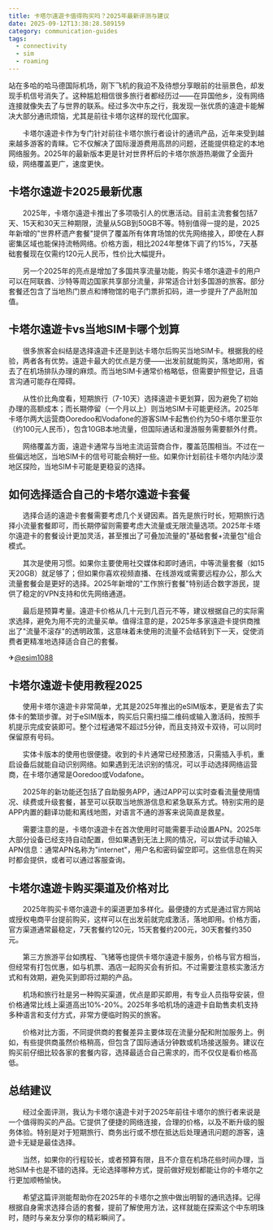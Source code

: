 ```yaml
---
title: 卡塔尔遠遊卡值得购买吗？2025年最新评测与建议
date: 2025-09-12T13:38:28.589159
category: communication-guides
tags:
  - connectivity
  - sim
  - roaming
---
```


站在多哈的哈马德国际机场，刚下飞机的我迫不及待想分享眼前的壮丽景色，却发现手机信号消失了。这种尴尬相信很多旅行者都经历过——在异国他乡，没有网络连接就像失去了与世界的联系。经过多次中东之行，我发现一张优质的遠遊卡能解决大部分通讯烦恼，尤其是前往卡塔尔这样的现代化国家。

　　卡塔尔遠遊卡作为专门针对前往卡塔尔旅行者设计的通讯产品，近年来受到越来越多游客的青睐。它不仅解决了国际漫游费用高昂的问题，还能提供稳定的本地网络服务。2025年的最新版本更是针对世界杯后的卡塔尔旅游热潮做了全面升级，网络覆盖更广，速度更快。

## 卡塔尔遠遊卡2025最新优惠

　　2025年，卡塔尔遠遊卡推出了多项吸引人的优惠活动。目前主流套餐包括7天、15天和30天三种期限，流量从5GB到50GB不等。特别值得一提的是，2025年新增的"世界杯遗产套餐"提供了覆盖所有体育场馆的优先网络接入，即使在人群密集区域也能保持流畅网络。价格方面，相比2024年整体下调了约15%，7天基础套餐现在仅需约120元人民币，性价比大幅提升。

　　另一个2025年的亮点是增加了多国共享流量功能，购买卡塔尔遠遊卡的用户可以在阿联酋、沙特等周边国家共享部分流量，非常适合计划多国游的旅客。部分套餐还包含了当地热门景点和博物馆的电子门票折扣码，进一步提升了产品附加值。

## 卡塔尔遠遊卡vs当地SIM卡哪个划算

　　很多旅客会纠结是选择遠遊卡还是到达卡塔尔后购买当地SIM卡。根据我的经验，两者各有优势。遠遊卡最大的优点是方便——出发前就能购买，落地即用，省去了在机场排队办理的麻烦。而当地SIM卡通常价格略低，但需要护照登记，且语言沟通可能存在障碍。

　　从性价比角度看，短期旅行（7-10天）选择遠遊卡更划算，因为避免了初始办理的高额成本；而长期停留（一个月以上）则当地SIM卡可能更经济。2025年卡塔尔两大运营商Ooredoo和Vodafone的游客SIM卡起售价约为50卡塔尔里亚尔（约100元人民币），包含10GB本地流量，但国际通话和漫游服务需要额外付费。

　　网络覆盖方面，遠遊卡通常与当地主流运营商合作，覆盖范围相当。不过在一些偏远地区，当地SIM卡的信号可能会稍好一些。如果你计划前往卡塔尔内陆沙漠地区探险，当地SIM卡可能是更稳妥的选择。

## 如何选择适合自己的卡塔尔遠遊卡套餐

　　选择合适的遠遊卡套餐需要考虑几个关键因素。首先是旅行时长，短期旅行选择小流量套餐即可，而长期停留则需要考虑大流量或无限流量选项。2025年卡塔尔遠遊卡的套餐设计更加灵活，甚至推出了可叠加流量的"基础套餐+流量包"组合模式。

　　其次是使用习惯。如果你主要使用社交媒体和即时通讯，中等流量套餐（如15天20GB）就足够了；但如果你喜欢视频直播、在线游戏或需要远程办公，那么大流量套餐会是更好的选择。2025年新增的"工作旅行套餐"特别适合数字游民，提供了稳定的VPN支持和优先网络通道。

　　最后是预算考量。遠遊卡价格从几十元到几百元不等，建议根据自己的实际需求选择，避免为用不完的流量买单。值得注意的是，2025年多家遠遊卡提供商推出了"流量不滚存"的透明政策，这意味着未使用的流量不会结转到下一天，促使消费者更精准地选择适合自己的套餐。

✈[@esim1088](https://t.me/s/esim1088)

## 卡塔尔遠遊卡使用教程2025

　　使用卡塔尔遠遊卡非常简单，尤其是2025年推出的eSIM版本，更是省去了实体卡的繁琐步骤。对于eSIM版本，购买后只需扫描二维码或输入激活码，按照手机提示完成安装即可。整个过程通常不超过5分钟，而且支持双卡双待，可以同时保留原有号码。

　　实体卡版本的使用也很便捷。收到的卡片通常已经预激活，只需插入手机，重启设备后就能自动识别网络。如果遇到无法识别的情况，可以手动选择网络运营商，在卡塔尔通常是Ooredoo或Vodafone。

　　2025年的新功能还包括了自助服务APP，通过APP可以实时查看流量使用情况、续费或升级套餐，甚至可以获取当地旅游信息和紧急联系方式。特别实用的是APP内置的翻译功能和离线地图，对语言不通的游客来说简直是救星。

　　需要注意的是，卡塔尔遠遊卡在首次使用时可能需要手动设置APN。2025年大部分设备已经支持自动配置，但如果遇到无法上网的情况，可以尝试手动输入APN信息：通常APN名称为"internet"，用户名和密码留空即可。这些信息在购买时都会提供，或者可以通过客服查询。

## 卡塔尔遠遊卡购买渠道及价格对比

　　2025年购买卡塔尔遠遊卡的渠道更加多样化。最便捷的方式是通过官方网站或授权电商平台提前购买，这样可以在出发前就完成激活，落地即用。价格方面，官方渠道通常最稳定，7天套餐约120元，15天套餐约200元，30天套餐约350元。

　　第三方旅游平台如携程、飞猪等也提供卡塔尔遠遊卡服务，价格与官方相当，但经常有打包优惠，如与机票、酒店一起购买会有折扣。不过需要注意核实激活方式和有效期，避免买到即将过期的产品。

　　机场和旅行社是另一种购买渠道，优点是即买即用，有专业人员指导安装，但价格通常比线上渠道高出10%-20%。2025年多哈机场的遠遊卡自助售卖机支持多种语言和支付方式，非常方便临时购买的旅客。

　　价格对比方面，不同提供商的套餐差异主要体现在流量分配和附加服务上。例如，有些提供商虽然价格稍高，但包含了国际通话分钟数或机场接送服务。建议在购买前仔细比较各家的套餐内容，选择最适合自己需求的，而不仅仅是看价格高低。

## 总结建议

　　经过全面评测，我认为卡塔尔遠遊卡对于2025年前往卡塔尔的旅行者来说是一个值得购买的产品。它提供了便捷的网络连接，合理的价格，以及不断升级的服务体验。特别是对于短期旅行、商务出行或不想在抵达后处理通讯问题的游客，遠遊卡无疑是最佳选择。

　　当然，如果你的行程较长，或者预算有限，且不介意在机场花些时间办理，当地SIM卡也是不错的选择。无论选择哪种方式，提前做好规划都能让你的卡塔尔之行更加顺畅愉快。

　　希望这篇评测能帮助你在2025年的卡塔尔之旅中做出明智的通讯选择。记得根据自身需求选择合适的套餐，提前了解使用方法，这样就能在探索这个中东明珠时，随时与亲友分享你的精彩瞬间了。